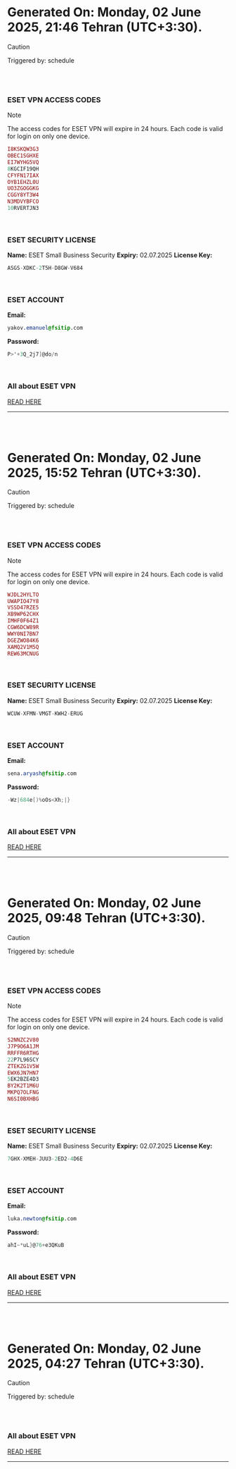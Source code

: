 # Generated On: Monday, 02 June 2025, 21:46 Tehran (UTC+3:30).

> [!CAUTION]
> Triggered by: schedule

<br><br>

### ESET VPN ACCESS CODES

> [!NOTE]
> The access codes for ESET VPN will expire in 24 hours.
> Each code is valid for login on only one device.

```ruby
I8KSKQW3G3
OBEC1SGHXE
EI7WYHG5VQ
8KGCIF19QH
CFYFN17IAX
OYB1EHZL0U
UO3ZGOGGKG
CGGY8YT3W4
N3MDVYBFCO
10RVERTJN3
```

<br>

### ESET SECURITY LICENSE

**Name:** ESET Small Business Security
**Expiry:** 02.07.2025
**License Key:**

```POV-Ray SDL
ASGS-XDKC-2T5H-D8GW-V684
```

<br>

### ESET ACCOUNT

**Email:**

```CSS
yakov.emanuel@fsitip.com
```

**Password:**

```POV-Ray SDL
P>'+3Q_2j7]@do/n
```

<br>

### All about ESET VPN

[READ HERE](https://t.me/F_NiREvil/2113)

---

<br><br>

# Generated On: Monday, 02 June 2025, 15:52 Tehran (UTC+3:30).

> [!CAUTION]
> Triggered by: schedule

<br><br>

### ESET VPN ACCESS CODES

> [!NOTE]
> The access codes for ESET VPN will expire in 24 hours.
> Each code is valid for login on only one device.

```ruby
WJDL2HYLTO
UWAPIO47Y8
VSSD47RZE5
XB9WP62CHX
IMHF0F64Z1
CGW6DCW89R
WWY0NI7BN7
DGEZWO84K6
XAMQ2V1M5Q
REW63MCNUG
```

<br>

### ESET SECURITY LICENSE

**Name:** ESET Small Business Security
**Expiry:** 02.07.2025
**License Key:**

```POV-Ray SDL
WCUW-XFMN-VMGT-KWH2-ERUG
```

<br>

### ESET ACCOUNT

**Email:**

```CSS
sena.aryash@fsitip.com
```

**Password:**

```POV-Ray SDL
-Wz|684e[)%oOs<Xh;|}
```

<br>

### All about ESET VPN

[READ HERE](https://t.me/F_NiREvil/2113)

---

<br><br>

# Generated On: Monday, 02 June 2025, 09:48 Tehran (UTC+3:30).

> [!CAUTION]
> Triggered by: schedule

<br><br>

### ESET VPN ACCESS CODES

> [!NOTE]
> The access codes for ESET VPN will expire in 24 hours.
> Each code is valid for login on only one device.

```ruby
S2NNZC2V80
J7P9O6A1JM
RRFFR6RTHG
22P7L96SCY
ZTEKZG1V5W
EWX6JN7HN7
5EK2BZE4D3
BY2K2T1M6U
MKPQ7OLFNG
N6SI0BXHBG
```

<br>

### ESET SECURITY LICENSE

**Name:** ESET Small Business Security
**Expiry:** 02.07.2025
**License Key:**

```POV-Ray SDL
7GHX-XMEH-JUU3-2ED2-4D6E
```

<br>

### ESET ACCOUNT

**Email:**

```CSS
luka.newton@fsitip.com
```

**Password:**

```POV-Ray SDL
ahI~*uL}@76+e3QKuB
```

<br>

### All about ESET VPN

[READ HERE](https://t.me/F_NiREvil/2113)

---

<br><br>

# Generated On: Monday, 02 June 2025, 04:27 Tehran (UTC+3:30).

> [!CAUTION]
> Triggered by: schedule

<br><br>

### All about ESET VPN

[READ HERE](https://t.me/F_NiREvil/2113)

---

<br><br>

